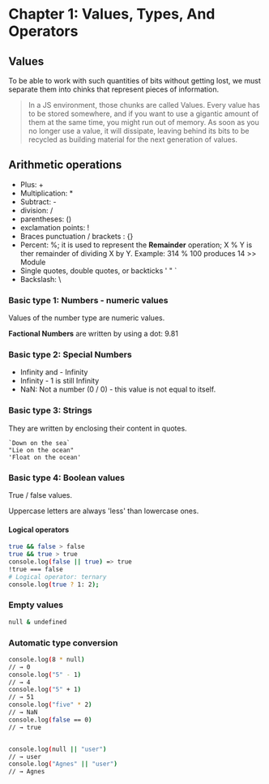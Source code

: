 # Chapter 1: Values, Types, And Operators

## Values

To be able to work with such quantities of bits without getting lost, we must separate them into chinks that represent pieces of information. 
> In a JS environment, those chunks are called Values.
Every value has to be stored somewhere, and if you want to use a gigantic amount of them at the same time, you might run out of memory.
As soon as you no longer use a value, it will dissipate, leaving behind its bits to be recycled as building material for the next generation of values.
## Arithmetic operations

* Plus: +
* Multiplication: *
* Subtract: -
* division: /
* parentheses: ()
* exclamation points: !
* Braces punctuation / brackets : {}
* Percent: %; it is used to represent the **Remainder** operation; X % Y is ther remainder of dividing X by Y. Example: 314 % 100 produces 14 >> Module
* Single quotes, double quotes, or backticks ' " `
* Backslash: \

### Basic type 1: Numbers - numeric values

Values of the number type are numeric values. 

**Factional Numbers** are written by using a dot: 9.81


### Basic type 2: Special Numbers

* Infinity and - Infinity
* Infinity - 1 is still Infinity
* NaN: Not a number (0 / 0) - this value is not equal to itself.

### Basic type 3: Strings

They are written by enclosing their content in quotes.

```
`Down on the sea`
"Lie on the ocean"
'Float on the ocean'
```

### Basic type 4: Boolean values 

True / false values.

Uppercase letters are always 'less' than lowercase ones.

#### Logical operators
```bash
true && false > false
true && true > true
console.log(false || true) => true
!true === false
# Logical operator: ternary
console.log(true ? 1: 2);
```
### Empty values
```bash
null & undefined
```

### Automatic type conversion
```bash
console.log(8 * null)
// → 0
console.log("5" - 1)
// → 4
console.log("5" + 1)
// → 51
console.log("five" * 2)
// → NaN
console.log(false == 0)
// → true


console.log(null || "user")
// → user
console.log("Agnes" || "user")
// → Agnes
```